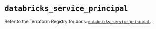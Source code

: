 # `databricks_service_principal`

Refer to the Terraform Registry for docs: [`databricks_service_principal`](https://registry.terraform.io/providers/databricks/databricks/1.89.0/docs/resources/service_principal).
